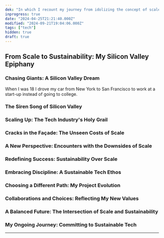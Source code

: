```yaml
---
dek: "In which I recount my journey from idolizing the concept of scale in Silicon Valley to embracing the more sustainable, disciplined approach in technology"
inprogress: true
date: "2024-04-25T21:21:40.000Z"
modified: "2024-09-21T19:04:06.000Z"
tags: ["tech"]
hidden: true
draft: true
---
```

## From Scale to Sustainability: My Silicon Valley Epiphany

### Chasing Giants: A Silicon Valley Dream

When I was 18 I drove my car from New York to San Francisco to work at a start-up instead of going to college.

### The Siren Song of Silicon Valley

### Scaling Up: The Tech Industry's Holy Grail

### Cracks in the Façade: The Unseen Costs of Scale

### A New Perspective: Encounters with the Downsides of Scale

### Redefining Success: Sustainability Over Scale

### Embracing Discipline: A Sustainable Tech Ethos

### Choosing a Different Path: My Project Evolution

### Collaborations and Choices: Reflecting My New Values

### A Balanced Future: The Intersection of Scale and Sustainability

### My Ongoing Journey: Committing to Sustainable Tech
---
